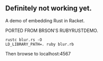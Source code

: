 ## Definitely not working yet.

A demo of embedding Rust in Racket.

PORTED FROM BRSON'S RUBYRUSTDEMO.

```
rustc blur.rs -O
LD_LIBRARY_PATH=. ruby blur.rb
```

Then browse to localhost:4567

